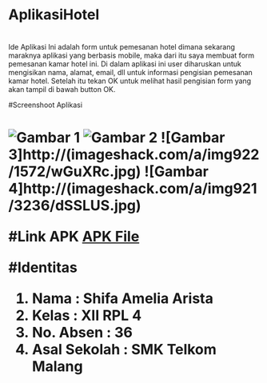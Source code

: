 # AplikasiHotel<h1>

Ide Aplikasi Ini adalah form untuk pemesanan hotel dimana sekarang maraknya aplikasi yang berbasis mobile, maka dari itu saya membuat form pemesanan kamar hotel ini. Di dalam aplikasi ini user diharuskan untuk mengisikan nama, alamat, email, dll untuk informasi pengisian pemesanan kamar hotel. Setelah itu tekan OK untuk melihat hasil pengisian form yang akan tampil di bawah button OK.

#Screenshoot Aplikasi<h1>
![Gambar 1](http://imageshack.com/a/img921/3070/QjrVIE.jpg)
![Gambar 2](http://imageshack.com/a/img921/9905/exblWk.jpg)
![Gambar 3]http://(imageshack.com/a/img922/1572/wGuXRc.jpg)
![Gambar 4]http://(imageshack.com/a/img921/3236/dSSLUS.jpg)

#Link APK
[APK File](https://drive.google.com/open?id=0B6nI3k1J-1-nZkNlOWplSGF0TEk)

#Identitas
1. Nama : Shifa Amelia Arista
2. Kelas : XII RPL 4
3. No. Absen : 36
4. Asal Sekolah : SMK Telkom Malang
